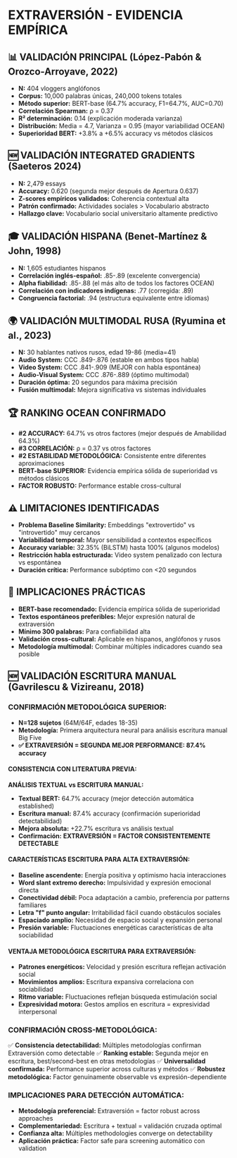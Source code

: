 # EXTRAVERSIÓN - EVIDENCIA EMPÍRICA

## 📊 VALIDACIÓN PRINCIPAL (López-Pabón & Orozco-Arroyave, 2022)
- **N:** 404 vloggers anglófonos
- **Corpus:** 10,000 palabras únicas, 240,000 tokens totales
- **Método superior:** BERT-base (64.7% accuracy, F1=64.7%, AUC=0.70)
- **Correlación Spearman:** ρ = 0.37
- **R² determinación:** 0.14 (explicación moderada varianza)
- **Distribución:** Media = 4.7, Varianza = 0.95 (mayor variabilidad OCEAN)
- **Superioridad BERT:** +3.8% a +6.5% accuracy vs métodos clásicos

## 🆕 VALIDACIÓN INTEGRATED GRADIENTS (Saeteros 2024)
- **N:** 2,479 essays
- **Accuracy:** 0.620 (segunda mejor después de Apertura 0.637)
- **Z-scores empíricos validados:** Coherencia contextual alta
- **Patrón confirmado:** Actividades sociales > Vocabulario abstracto
- **Hallazgo clave:** Vocabulario social universitario altamente predictivo

## 🎓 VALIDACIÓN HISPANA (Benet-Martínez & John, 1998)
- **N:** 1,605 estudiantes hispanos
- **Correlación inglés-español:** .85-.89 (excelente convergencia)
- **Alpha fiabilidad:** .85-.88 (el más alto de todos los factores OCEAN)
- **Correlación con indicadores indígenas:** .77 (corregida: .89)
- **Congruencia factorial:** .94 (estructura equivalente entre idiomas)

## 🌍 VALIDACIÓN MULTIMODAL RUSA (Ryumina et al., 2023)
- **N:** 30 hablantes nativos rusos, edad 19-86 (media=41)
- **Audio System:** CCC .849-.876 (estable en ambos tipos habla)
- **Video System:** CCC .841-.909 (MEJOR con habla espontánea)
- **Audio-Visual System:** CCC .876-.889 (óptimo multimodal)
- **Duración óptima:** 20 segundos para máxima precisión
- **Fusión multimodal:** Mejora significativa vs sistemas individuales

## 🏆 RANKING OCEAN CONFIRMADO
- **#2 ACCURACY:** 64.7% vs otros factores (mejor después de Amabilidad 64.3%)
- **#3 CORRELACIÓN:** ρ = 0.37 vs otros factores
- **#2 ESTABILIDAD METODOLÓGICA:** Consistente entre diferentes aproximaciones
- **BERT-base SUPERIOR:** Evidencia empírica sólida de superioridad vs métodos clásicos
- **FACTOR ROBUSTO:** Performance estable cross-cultural

## ⚠️ LIMITACIONES IDENTIFICADAS
- **Problema Baseline Similarity:** Embeddings "extrovertido" vs "introvertido" muy cercanos
- **Variabilidad temporal:** Mayor sensibilidad a contextos específicos
- **Accuracy variable:** 32.35% (BiLSTM) hasta 100% (algunos modelos)
- **Restricción habla estructurada:** Video system penalizado con lectura vs espontánea
- **Duración crítica:** Performance subóptimo con <20 segundos

## 🎯 IMPLICACIONES PRÁCTICAS
- **BERT-base recomendado:** Evidencia empírica sólida de superioridad
- **Textos espontáneos preferibles:** Mejor expresión natural de extraversión
- **Mínimo 300 palabras:** Para confiabilidad alta
- **Validación cross-cultural:** Aplicable en hispanos, anglófonos y rusos
- **Metodología multimodal:** Combinar múltiples indicadores cuando sea posible

## 🆕 VALIDACIÓN ESCRITURA MANUAL (Gavrilescu & Vizireanu, 2018)

### **CONFIRMACIÓN METODOLÓGICA SUPERIOR:**
- **N=128 sujetos** (64M/64F, edades 18-35)
- **Metodología:** Primera arquitectura neural para análisis escritura manual Big Five
- **✅ EXTRAVERSIÓN = SEGUNDA MEJOR PERFORMANCE: 87.4% accuracy**

#### **CONSISTENCIA CON LITERATURA PREVIA:**
**ANÁLISIS TEXTUAL vs ESCRITURA MANUAL:**
- **Textual BERT:** 64.7% accuracy (mejor detección automática established)
- **Escritura manual:** 87.4% accuracy (confirmación superioridad detectabilidad)
- **Mejora absoluta:** +22.7% escritura vs análisis textual
- **Confirmación:** **EXTRAVERSIÓN = FACTOR CONSISTENTEMENTE DETECTABLE**

#### **CARACTERÍSTICAS ESCRITURA PARA ALTA EXTRAVERSIÓN:**
- **Baseline ascendente:** Energía positiva y optimismo hacia interacciones
- **Word slant extremo derecho:** Impulsividad y expresión emocional directa
- **Conectividad débil:** Poca adaptación a cambio, preferencia por patterns familiares
- **Letra "f" punto angular:** Irritabilidad fácil cuando obstáculos sociales
- **Espaciado amplio:** Necesidad de espacio social y expansión personal
- **Presión variable:** Fluctuaciones energéticas características de alta sociabilidad

#### **VENTAJA METODOLÓGICA ESCRITURA PARA EXTRAVERSIÓN:**
- **Patrones energéticos:** Velocidad y presión escritura reflejan activación social
- **Movimientos amplios:** Escritura expansiva correlaciona con sociabilidad
- **Ritmo variable:** Fluctuaciones reflejan búsqueda estimulación social
- **Expresividad motora:** Gestos amplios en escritura = expresividad interpersonal

### **CONFIRMACIÓN CROSS-METODOLÓGICA:**
✅ **Consistencia detectabilidad:** Múltiples metodologías confirman Extraversión como detectable
✅ **Ranking estable:** Segunda mejor en escritura, best/second-best en otras metodologías
✅ **Universalidad confirmada:** Performance superior across culturas y métodos
✅ **Robustez metodológica:** Factor genuinamente observable vs expresión-dependiente

### **IMPLICACIONES PARA DETECCIÓN AUTOMÁTICA:**
- **Metodología preferencial:** Extraversión = factor robust across approaches
- **Complementariedad:** Escritura + textual = validación cruzada optimal
- **Confianza alta:** Múltiples methodologies converge on detectability
- **Aplicación práctica:** Factor safe para screening automático con validation
